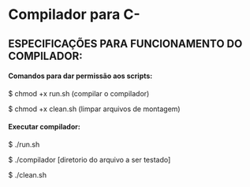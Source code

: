 # Compilador para C-

## ESPECIFICAÇÕES PARA FUNCIONAMENTO DO COMPILADOR:

#### Comandos para dar permissão aos scripts:

$ chmod +x run.sh (compilar o compilador)

$ chmod +x clean.sh (limpar arquivos de montagem)

#### Executar compilador:

$ ./run.sh

$ ./compilador [diretorio do arquivo a ser testado]

$ ./clean.sh
